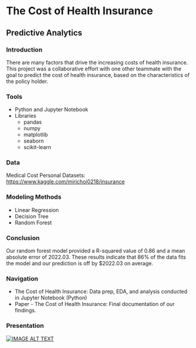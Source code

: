 # The Cost of Health Insurance
## Predictive Analytics

### Introduction
There are many factors that drive the increasing costs of health insurance. This project was a collaborative effort with one other teammate with the goal to predict the cost of health insurance, based on the characteristics of the policy holder. 
 
### Tools
* Python and Jupyter Notebook 
* Libraries
  * pandas
  * numpy
  * matplotlib
  * seaborn
  * scikit-learn

### Data
Medical Cost Personal Datasets: https://www.kaggle.com/mirichoi0218/insurance

### Modeling Methods
* Linear Regression
* Decision Tree
* Random Forest

### Conclusion
Our random forest model provided a R-squared value of 0.86 and a mean absolute error of 2022.03. These results indicate that 86% of the data fits the model and our prediction is off by $2022.03 on average.     

### Navigation
* The Cost of Health Insurance: Data prep, EDA, and analysis conducted in Jupyter Notebook (Python) 
* Paper - The Cost of Health Insurance: Final documentation of our findings.

### Presentation
[![IMAGE ALT TEXT](http://img.youtube.com/vi/F4EP5Q5jQlY/0.jpg)](https://youtu.be/F4EP5Q5jQlY)

